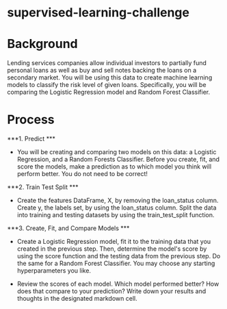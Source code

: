 # supervised-learning-challenge

# Background 

Lending services companies allow individual investors to partially fund personal loans as well as buy and sell notes backing 
the loans on a secondary market. You will be using this data to create machine learning models to classify the risk level of 
given loans. Specifically, you will be comparing the Logistic Regression model and Random Forest Classifier.

# Process

***1. Predict ***

  - You will be creating and comparing two models on this data: a Logistic Regression, and a Random Forests Classifier. 
  Before you create, fit, and score the models, make a prediction as to which model you think will perform better. 
  You do not need to be correct!
  
***2. Train Test Split ***

  - Create the features DataFrame, X, by removing the loan_status column. Create y, the labels set, by using the 
  loan_status column. Split the data into training and testing datasets by using the train_test_split function.
  
***3. Create, Fit, and Compare Models ***

  - Create a Logistic Regression model, fit it to the training data that you created in the previous step. Then, determine the 
  model's score by using the score function and the testing data from the previous step. Do the same for a Random Forest Classifier. 
  You may choose any starting hyperparameters you like.

  - Review the scores of each model. Which model performed better? How does that compare to your prediction? 
  Write down your results and thoughts in the designated markdown cell.
  

